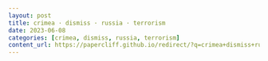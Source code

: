 ```yaml
---
layout: post
title: crimea · dismiss · russia · terrorism
date: 2023-06-08
categories: [crimea, dismiss, russia, terrorism]
content_url: https://papercliff.github.io/redirect/?q=crimea+dismiss+russia+terrorism&tbs=cdr:1,cd_min:6/7/2023,cd_max:6/9/2023
---
```

